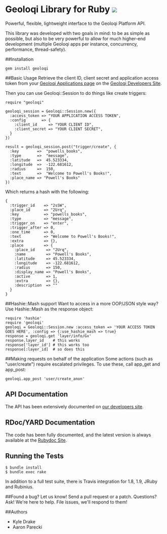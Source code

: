 # Geoloqi Library for Ruby [![](https://secure.travis-ci.org/geoloqi/geoloqi-ruby.png)](http://travis-ci.org/geoloqi/geoloqi-ruby)
Powerful, flexible, lightweight interface to the Geoloqi Platform API.

This library was developed with two goals in mind: to be as simple as possible, but also to be very powerful to allow for much higher-end development (multiple Geoloqi apps per instance, concurrency, performance, thread-safety).

##Installation

    gem install geoloqi

##Basic Usage
Retrieve the client ID, client secret and application access token from your [Geoloqi Applications page](https://developers.geoloqi.com/applications) on the [Geoloqi Developers Site](https://developers.geoloqi.com).

Then you can use Geoloqi::Session to do things like create triggers:

    require "geoloqi"
    
    geoloqi_session = Geoloqi::Session.new({
      :access_token => "YOUR APPLICATION ACCESS TOKEN",
      :config       => {
        :client_id     => "YOUR CLIENT ID",
        :client_secret => "YOUR CLIENT SECRET",
      }
    })
    
    result = geoloqi_session.post("trigger/create", {
      :key        =>  "powells_books",
      :type       =>  "message",
      :latitude   =>  45.523334,
      :longitude  =>  -122.681612,
      :radius     =>  150,
      :text       =>  "Welcome to Powell's Books!",
      :place_name => "Powell's Books"
    })

Which returns a hash with the following:

    {
      :trigger_id    => "2sSW",
      :place_id      => "2Urq",
      :key           => "powells_books",
      :type          => "message",
      :trigger_on    => "enter",
      :trigger_after => 0,
      :one_time      => 0,
      :text          => "Welcome to Powell's Books!",
      :extra         => {},
      :place         => {
        :place_id     => "2Urq",
        :name         => "Powell's Books",
        :latitude     => 45.523334,
        :longitude    => -122.681612,
        :radius       => 150,
        :display_name => "Powell's Books",
        :active       => 1,
        :extra        => {},
        :description  => ""
      }
    }

##Hashie::Mash support
Want to access in a more OOP/JSON style way? Use Hashie::Mash as the response object:

    require 'hashie'
    require 'geoloqi'
    geoloqi = Geoloqi::Session.new :access_token => 'YOUR ACCESS TOKEN GOES HERE', :config => {:use_hashie_mash => true}
    response = geoloqi.get 'layer/info/Gx'
    response.layer_id    # this works
    response['layer_id'] # this works too
    response[:layer_id]  # so does this

##Making requests on behalf of the application
Some actions (such as "user/create") require escalated privileges. To use these, call app\_get and app\_post:

    geoloqi.app_post 'user/create_anon'

## API Documentation
The API has been extensively documented on [our developers site](https://developers.geoloqi.com/api).

## RDoc/YARD Documentation
The code has been fully documented, and the latest version is always available at the [Rubydoc Site](http://rubydoc.info/gems/geoloqi).

## Running the Tests

    $ bundle install
    $ bundle exec rake

In addition to a full test suite, there is Travis integration for 1.8, 1.9, JRuby and Rubinius.

##Found a bug?
Let us know! Send a pull request or a patch. Questions? Ask! We're here to help. File issues, we'll respond to them!

##Authors
* Kyle Drake
* Aaron Parecki
